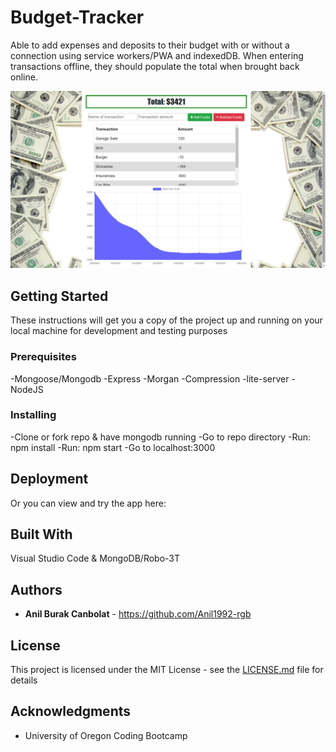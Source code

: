 # Budget-Tracker
Able to add expenses and deposits to their budget with or without a connection using service workers/PWA and indexedDB. When entering transactions offline, they should populate the total when brought back online.

![Example profile](./public/images/screenshot.png)

## Getting Started

These instructions will get you a copy of the project up and running on your local machine for development and testing purposes


### Prerequisites

-Mongoose/Mongodb
-Express
-Morgan
-Compression
-lite-server
-NodeJS


### Installing

-Clone or fork repo & have mongodb running 
-Go to repo directory
-Run: npm install
-Run: npm start
-Go to localhost:3000


## Deployment

Or you can view and try the app here: 


## Built With

Visual Studio Code & MongoDB/Robo-3T


## Authors

* **Anil Burak Canbolat** - https://github.com/Anil1992-rgb


## License

This project is licensed under the MIT License - see the [LICENSE.md](LICENSE) file for details

## Acknowledgments

* University of Oregon Coding Bootcamp